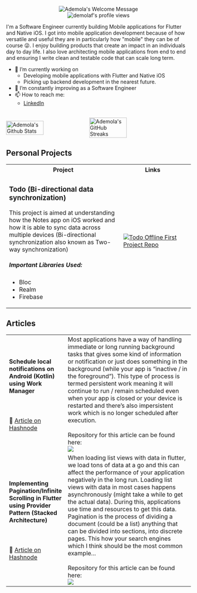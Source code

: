 <p align="center">
		<img alt="Ademola's Welcome Message"
			 src="https://readme-typing-svg.herokuapp.com?size=30&background=45E5FF00&center=true&vCenter=true&lines=%F0%9F%91%8B%F0%9F%8F%BC+Hey+there!">
  <br />
<img src="https://hits.dwyl.com/demolaf/demolaf.svg?style=flat-square&show=unique" alt="demolaf's profile views" />
</p>

I'm a Software Engineer currently building Mobile applications for Flutter and Native iOS. I got into mobile application development because of how versatile and useful they are in particularly how "mobile" they can be of course 😜. 
I enjoy building products that create an impact in an individuals day to day life.
I also love architecting mobile applications from end to end and ensuring I write clean and testable code that can scale long term.

* 🔭 I’m currently working on 
  - Developing mobile applications with Flutter and Native iOS
  - Picking up backend development in the nearest future.
* 🌱 I’m constantly improving as a Software Engineer
* 📫 How to reach me:
  * [LinkedIn](https://www.linkedin.com/in/ademolaf/)

<br />
<div style="display: flex; align-items: center;">
<img width="45%" src="https://github-readme-stats.vercel.app/api?username=demolaf&show_icons=true&count_private=true&hide_title=false&theme=dracula" alt="Ademola's Github Stats" />

<img width="45%" src="https://github-readme-streak-stats.herokuapp.com?user=demolaf&theme=dracula&date_format=M%20j%5B%2C%20Y%5D" alt="Ademola's GitHub Streaks" />
</div>

## Personal Projects

<table>
  <tbody>
  <tr>
  <th>
  Project
  </th>
  <th width="35%">
Links
</th>
		<td>

</div>
		</td>
	</tr>
	  <tr>
	  <td>
		  <h3>Todo (Bi-directional data synchronization)</h3>
		  <p>This project is aimed at understanding how the Notes app on iOS worked and how it is able to sync data across multiple devices (Bi-directional synchronization also known as Two-way synchronization)</p>

##### Important Libraries Used:	
- Bloc
- Realm
- Firebase

</p>
		  </p>
		  </td>
	  <td>
		  <div>
  <a href="https://github.com/demolaf/todo-offline-first">
  <img src="https://github-readme-stats.vercel.app/api/pin/?username=demolaf&repo=todo-offline-first&theme=dracula" alt="Todo Offline First Project Repo" />
  </a>
</div>
		  </td>
	  </tr>
  </tbody>
</table>


## Articles

<table> 
<tbody>
<tr>
  <td width="30%">
  <h4>Schedule local notifications on Android (Kotlin) using Work Manager</h4>
  
  </br></br>
  📃 <a href="https://aob.hashnode.dev/schedule-local-notifications-on-android-kotlin-using-work-manager">Article on Hashnode</a>
	  </br>
	    </td>
  <td>
Most applications have a way of handling immediate or long running background tasks that gives some kind of information or notification or just does something in the background (while your app is “inactive / in the foreground”). This type of process is termed persistent work meaning it will continue to run / remain scheduled even when your app is closed or your device is restarted and there’s also impersistent work which is no longer scheduled after execution.
	</br></br>
  	Repository for this article can be found here:
					</br>
					<a href="https://github.com/demolaf/I-Notify-Kotlin">
  <img src="https://github-readme-stats.vercel.app/api/pin/?username=demolaf&repo=I-Notify-Kotlin&theme=dracula"/>
</a>

<tr>
  <td width="30%">
  <h4>Implementing Pagination/Infinite Scrolling in Flutter using Provider Pattern (Stacked Architecture)</h4>
  
  </br></br>
  📃 <a href="https://aob.hashnode.dev/implementing-paginationinfinite-scrolling-in-flutter-using-provider-pattern-stacked-architecture">Article on Hashnode</a>
	  </br>
	    </td>
  <td>
When loading list views with data in flutter, we load tons of data at a go and this can affect the performance of your application negatively in the long run.
Loading list views with data in most cases happens asynchronously (might take a while to get the actual data). During this, applications use time and resources to get this data.
Pagination is the process of dividing a document (could be a list) anything that can be divided into sections, into discrete pages. This how your search engines which I think should be the most common example...
	</br></br>
  	Repository for this article can be found here:
					</br>
					<a href="https://github.com/demolaf/flutter_list_pagination_stacked">
  <img src="https://github-readme-stats.vercel.app/api/pin/?username=demolaf&repo=flutter_list_pagination_stacked&theme=dracula"/>
</a>

</tbody>
</table>
